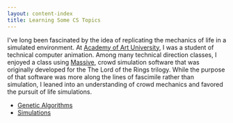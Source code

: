 ```yaml
---
layout: content-index
title: Learning Some CS Topics
---
```


I've long been fascinated by the idea of replicating the mechanics of life in a simulated
environment. At [Academy of Art University](https://www.academyart.edu/), I was a student of
technical computer animation. Among many technical direction classes, I enjoyed a class using
[Massive](https://www.massivesoftware.com/), crowd simulation software that was originally developed
for the The Lord of the Rings trilogy. While the purpose of that software was more along the lines
of fascimile rather than simulation, I leaned into an understanding of crowd mechanics and favored
the pursuit of life simulations.

- [Genetic Algorithms](/genetic-algorithms)
- [Simulations](/simulations)
